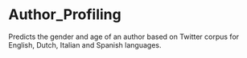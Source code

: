 # Author_Profiling
Predicts the gender and age of an author based on Twitter corpus for English, Dutch, Italian and Spanish languages.
